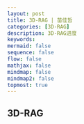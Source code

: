 ```yaml
---
layout: post
title: 3D-RAG | 苗佳哲
categories: [3D-RAG]
description: 3D-RAG进度
keywords:  
mermaid: false
sequence: false
flow: false
mathjax: false
mindmap: false
mindmap2: false
topmost: true
---
```


## 3D-RAG

<html lang="zh-CN">
<head>
    <meta charset="UTF-8">
    <meta name="viewport" content="width=device-width, initial-scale=1.0">
    <title>3D-RAG知识库构建与生成流程</title>
    <style>
        :root {
            --primary: #4a6fa5;
            --secondary: #6b8cbc;
            --accent: #ff9e64;
            --light: #f5f7fa;
            --dark: #2c3e50;
            --success: #5cb85c;
            --info: #5bc0de;
            --warning: #f0ad4e;
            --danger: #d9534f;
        }
        
        
        .container {
            max-width: 100%;
            margin: 0 auto;
        }
        
        header {
            text-align: center;
            margin-bottom: 40px;
            padding: 20px;
            background: linear-gradient(135deg, var(--primary), var(--secondary));
            color: white;
            border-radius: 10px;
            box-shadow: 0 4px 12px rgba(0, 0, 0, 0.1);
        }
         
        .subtitle {
            font-size: 1.2rem;
            opacity: 0.9;
        }
        
        .section {
            background: white;
            border-radius: 10px;
            padding: 25px;
            margin-bottom: 30px;
            box-shadow: 0 4px 12px rgba(0, 0, 0, 0.05);
            border-left: 5px solid var(--primary);
        }
        
 
        
        .process-flow {
            display: flex;
            flex-wrap: wrap;
            justify-content: space-between;
            margin: 30px 0;
            position: relative;
        }
        
        .process-flow:before {
            content: '';
            position: absolute;
            top: 50px;
            left: 0;
            right: 0;
            height: 3px;
            background: var(--secondary);
            z-index: 1;
        }
        
        .process-step {
            flex: 1;
            min-width: 200px;
            margin: 0 10px 20px;
            text-align: center;
            position: relative;
            z-index: 2;
        }
        
        .step-icon {
            width: 100px;
            height: 100px;
            background: white;
            border-radius: 50%;
            display: flex;
            align-items: center;
            justify-content: center;
            margin: 0 auto 15px;
            box-shadow: 0 4px 8px rgba(0, 0, 0, 0.1);
            border: 3px solid var(--secondary);
            font-size: 2rem;
            color: var(--primary);
        }
        
        .step-title {
            font-weight: bold;
            margin-bottom: 8px;
            color: var(--dark);
        }
        
        .step-desc {
            font-size: 0.9rem;
            color: #666;
        }
        
        .example-box {
            background: var(--light);
            border-radius: 8px;
            padding: 20px;
            margin: 20px 0;
            border-left: 4px solid var(--accent);
        }
        
        .example-title {
            font-weight: bold;
            color: var(--accent);
            margin-bottom: 10px;
        }
        
        .architecture {
            display: grid;
            grid-template-columns: repeat(auto-fit, minmax(300px, 1fr));
            gap: 20px;
            margin: 30px 0;
        }
        
        .arch-card {
            background: white;
            border-radius: 8px;
            padding: 20px;
            box-shadow: 0 4px 8px rgba(0, 0, 0, 0.05);
            border-top: 4px solid var(--info);
        }
        
        .arch-title {
            font-weight: bold;
            margin-bottom: 10px;
            color: var(--info);
        }
        
        .data-table {
            width: 100%;
            border-collapse: collapse;
            margin: 20px 0;
        }
        
        .data-table th, .data-table td {
            border: 1px solid #ddd;
            padding: 12px;
            text-align: left;
        }
        
        .data-table th {
            background-color: var(--primary);
            color: white;
        }
        
        .data-table tr:nth-child(even) {
            background-color: #f2f2f2;
        }
        
        .highlight {
            background-color: rgba(255, 158, 100, 0.2);
            padding: 2px 5px;
            border-radius: 3px;
            font-weight: bold;
        }
        
        .conclusion {
            background: linear-gradient(135deg, var(--success), #8bc34a);
            color: white;
            padding: 25px;
            border-radius: 10px;
            margin-top: 30px;
        }
        
        .conclusion h2 {
            color: white;
            border-bottom: 1px solid rgba(255, 255, 255, 0.3);
        }
        
        footer {
            text-align: center;
            margin-top: 40px;
            padding: 20px;
            color: #666;
            font-size: 0.9rem;
        }
        
        @media (max-width: 768px) {
            .process-flow {
                flex-direction: column;
            }
            
            .process-flow:before {
                display: none;
            }
            
            .process-step {
                margin-bottom: 30px;
            }
        }
    </style>
</head>
<body>
    <div class="container">
        <header>
            <h1>3D-RAG知识库构建与生成流程</h1>
            <p class="subtitle">基于检索增强生成的3D模型创建方法</p>
        </header>
        
        <section class="section">
            <h2>概述</h2>
            <p>3D-RAG（3D Retrieval-Augmented Generation）是一种创新的3D生成方法，它通过检索现有3D对象的多视图数据，增强文本到3D的生成过程。这种方法解决了传统3D生成中概念保真度低和几何结构不合理的问题。</p>
            
            <div class="example-box">
                <div class="example-title">核心思想</div>
                <p>传统方法：文本 → 多视角扩散模型 → 3D重建</p>
                <p>3D-RAG方法：文本 → <span class="highlight">检索相关3D对象的多视图</span> → 条件化多视图生成 → 3D重建</p>
            </div>
        </section>
        
        <section class="section">
            <h2>整体流程架构</h2>
            
            <div class="process-flow">
                <div class="process-step">
                    <div class="step-icon">1</div>
                    <div class="step-title">知识库构建</div>
                    <div class="step-desc">离线处理多视图数据，构建可检索的知识库</div>
                </div>
                
                <div class="process-step">
                    <div class="step-icon">2</div>
                    <div class="step-title">查询与检索</div>
                    <div class="step-desc">根据用户查询检索最相关的多视图数据</div>
                </div>
                
                <div class="process-step">
                    <div class="step-icon">3</div>
                    <div class="step-title">增强生成</div>
                    <div class="step-desc">基于检索结果生成一致的多视图图像</div>
                </div>
                
                <div class="process-step">
                    <div class="step-icon">4</div>
                    <div class="step-title">3D重建</div>
                    <div class="step-desc">从多视图图像重建高质量3D模型</div>
                </div>
            </div>
        </section>
        
        <section class="section">
            <h2>阶段一：知识库构建（离线处理）</h2>
            <p>此阶段将原始的多视图数据集处理成结构化、可高效检索的视觉知识库。</p>
            
            <div class="architecture">
                <div class="arch-card">
                    <div class="arch-title">步骤1: 数据预处理与特征提取</div>
                    <p>使用视觉编码器（如DINOv2、CLIP-ViT）提取每张视角图片的全局和局部特征。</p>
                    <ul>
                        <li><strong>全局特征</strong>：编码整体视觉外观</li>
                        <li><strong>局部特征</strong>：编码图像块/局部细节</li>
                        <li><strong>文本特征</strong>：为caption提取文本特征</li>
                    </ul>
                </div>
                
                <div class="arch-card">
                    <div class="arch-title">步骤2: 构建多模态关联图</div>
                    <p>建立视图间的几何关联和对象间的语义关联。</p>
                    <ul>
                        <li><strong>几何边</strong>：连接同一对象的不同视角</li>
                        <li><strong>语义边</strong>：连接不同对象中语义相似的视角</li>
                    </ul>
                </div>
                
                <div class="arch-card">
                    <div class="arch-title">步骤3: 索引构建</div>
                    <p>为所有特征向量建立向量索引（如FAISS、SCANN），支持快速近邻搜索。</p>
                </div>
            </div>
            
            <div class="example-box">
                <div class="example-title">示例：椅子数据集处理</div>
                <p>假设我们有一个包含多种椅子6视图的数据集：</p>
                
                <table class="data-table">
                    <thead>
                        <tr>
                            <th>obj_id</th>
                            <th>img_id</th>
                            <th>caption</th>
                            <th>特征提取</th>
                        </tr>
                    </thead>
                    <tbody>
                        <tr>
                            <td>chair_001</td>
                            <td>view_1, view_2, ..., view_6</td>
                            <td>"一把现代风格的办公椅，有网状靠背和扶手"</td>
                            <td>提取6个视图的全局+局部特征，caption文本特征</td>
                        </tr>
                        <tr>
                            <td>chair_002</td>
                            <td>view_1, view_2, ..., view_6</td>
                            <td>"复古木质餐椅，有雕花靠背"</td>
                            <td>提取6个视图的全局+局部特征，caption文本特征</td>
                        </tr>
                        <tr>
                            <td>chair_003</td>
                            <td>view_1, view_2, ..., view_6</td>
                            <td>"简约北欧风格椅子，无扶手"</td>
                            <td>提取6个视图的全局+局部特征，caption文本特征</td>
                        </tr>
                    </tbody>
                </table>
                
                <p>处理完成后，知识库中包含：</p>
                <ul>
                    <li>每个椅子对象的6个视图的视觉特征</li>
                    <li>视图间的几何关联（正面-侧面-背面等）</li>
                    <li>椅子间的语义关联（现代风格、复古风格等）</li>
                    <li>高效的向量索引，支持快速检索</li>
                </ul>
            </div>
        </section>
        
        <section class="section">
            <h2>阶段二：检索增强生成（在线推理）</h2>
            <p>此阶段响应用户查询，生成高质量的多视图图像。</p>
            
            <div class="architecture">
                <div class="arch-card">
                    <div class="arch-title">步骤1: 用户查询与检索</div>
                    <p>用户输入文本或文本+图像查询，系统进行多粒度检索：</p>
                    <ul>
                        <li><strong>粗检索</strong>：基于全局特征找到相似对象</li>
                        <li><strong>细检索</strong>：基于局部特征匹配细节</li>
                        <li><strong>图漫步扩展</strong>：利用关联图扩展检索结果</li>
                    </ul>
                </div>
                
                <div class="arch-card">
                    <div class="arch-title">步骤2: 上下文增强与提示构建</div>
                    <p>将检索结果作为条件信息，构建增强的生成提示：</p>
                    <ul>
                        <li>原始用户查询</li>
                        <li>检索到的多视图图像/特征</li>
                        <li>几何和语义关联信息</li>
                    </ul>
                </div>
                
                <div class="arch-card">
                    <div class="arch-title">步骤3: 可控多视图生成</div>
                    <p>使用条件化生成模型（如增强版Zero-1-to-3或MVDream）：</p>
                    <ul>
                        <li>输入：用户查询+目标相机姿态+检索结果</li>
                        <li>输出：一致的多视图图像</li>
                    </ul>
                </div>
            </div>
            
            <div class="example-box">
                <div class="example-title">示例：生成"带有华丽雕花和天鹅绒坐垫的洛可可风格椅子"</div>
                
                <h3>步骤1: 检索</h3>
                <p>系统执行以下检索操作：</p>
                <ul>
                    <li><strong>粗检索</strong>：找到知识库中所有"洛可可风格"或"华丽雕花"的椅子</li>
                    <li><strong>细检索</strong>：匹配"雕花"细节和"天鹅绒"材质</li>
                    <li><strong>图漫步</strong>：从找到的椅子出发，沿着几何边找到完整6视图，沿着语义边找到相似风格椅子</li>
                </ul>
                
                <h3>步骤2: 上下文增强</h3>
                <p>构建包含以下内容的生成提示：</p>
                <ul>
                    <li>原始文本："带有华丽雕花和天鹅绒坐垫的洛可可风格椅子"</li>
                    <li>检索到的参考图像：3个洛可可风格椅子的完整6视图</li>
                    <li>特定细节：雕花图案、天鹅绒材质样本</li>
                </ul>
                
                <h3>步骤3: 生成</h3>
                <p>条件化多视图生成模型：</p>
                <ul>
                    <li>以检索结果为指导，生成6个一致的新视图</li>
                    <li>确保雕花风格与参考一致，材质符合天鹅绒特性</li>
                    <li>保持洛可可风格的整体美学</li>
                </ul>
            </div>
        </section>
        
        <section class="section">
            <h2>阶段三：3D重建</h2>
            <p>使用生成的高质量、一致的多视图图像，通过3D重建技术（如NeRF、3D高斯泼溅）创建最终3D模型。</p>
            
            <div class="example-box">
                <div class="example-title">示例：椅子3D模型重建</div>
                <p>将生成的6个视图输入到3D重建流程：</p>
                <ol>
                    <li><strong>相机姿态估计</strong>：估计生成图像的相对相机位置</li>
                    <li><strong>几何重建</strong>：使用多视图立体视觉或神经渲染方法恢复3D几何</li>
                    <li><strong>纹理映射</strong>：将多视图图像的颜色信息映射到3D表面</li>
                    <li><strong>后处理</strong>：优化几何、修复瑕疵、简化网格</li>
                </ol>
                <p>最终输出一个既符合用户描述，又具备参考对象精细特征的3D椅子模型。</p>
            </div>
        </section>
    </div>
</body>
</html>